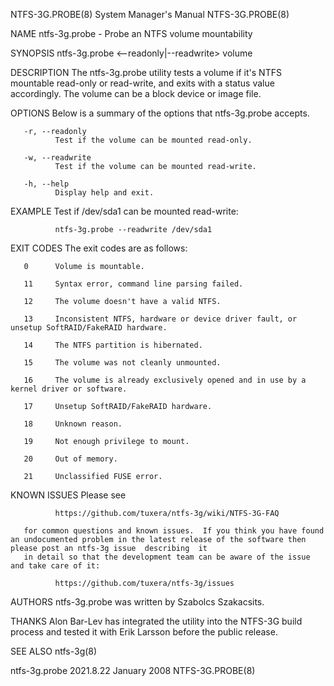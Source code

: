 NTFS-3G.PROBE(8)                                                                  System Manager's Manual                                                                 NTFS-3G.PROBE(8)

NAME
       ntfs-3g.probe - Probe an NTFS volume mountability

SYNOPSIS
       ntfs-3g.probe <--readonly|--readwrite> volume

DESCRIPTION
       The  ntfs-3g.probe  utility  tests  a  volume if it's NTFS mountable read-only or read-write, and exits with a status value accordingly.  The volume can be a block device or image
       file.

OPTIONS
       Below is a summary of the options that ntfs-3g.probe accepts.

       -r, --readonly
              Test if the volume can be mounted read-only.

       -w, --readwrite
              Test if the volume can be mounted read-write.

       -h, --help
              Display help and exit.

EXAMPLE
       Test if /dev/sda1 can be mounted read-write:

              ntfs-3g.probe --readwrite /dev/sda1

EXIT CODES
       The exit codes are as follows:

       0      Volume is mountable.

       11     Syntax error, command line parsing failed.

       12     The volume doesn't have a valid NTFS.

       13     Inconsistent NTFS, hardware or device driver fault, or unsetup SoftRAID/FakeRAID hardware.

       14     The NTFS partition is hibernated.

       15     The volume was not cleanly unmounted.

       16     The volume is already exclusively opened and in use by a kernel driver or software.

       17     Unsetup SoftRAID/FakeRAID hardware.

       18     Unknown reason.

       19     Not enough privilege to mount.

       20     Out of memory.

       21     Unclassified FUSE error.

KNOWN ISSUES
       Please see

              https://github.com/tuxera/ntfs-3g/wiki/NTFS-3G-FAQ

       for common questions and known issues.  If you think you have found an undocumented problem in the latest release of the software then please post an ntfs-3g issue  describing  it
       in detail so that the development team can be aware of the issue and take care of it:

              https://github.com/tuxera/ntfs-3g/issues

AUTHORS
       ntfs-3g.probe was written by Szabolcs Szakacsits.

THANKS
       Alon Bar-Lev has integrated the utility into the NTFS-3G build process and tested it with Erik Larsson before the public release.

SEE ALSO
       ntfs-3g(8)

ntfs-3g.probe 2021.8.22                                                                January 2008                                                                       NTFS-3G.PROBE(8)
